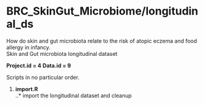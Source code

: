 # BRC_SkinGut_Microbiome/longitudinal_ds
How do skin and gut microbiota relate to the risk of atopic eczema and food allergy in infancy.  
Skin and Gut microbiota longitudinal dataset

**Project.id = 4**
**Data.id = 9**  

Scripts in no particular order.  

1. **import.R**  
..* import the longitudinal dataset and cleanup  

